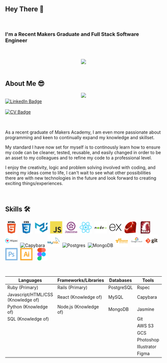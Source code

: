 ## Hey There :slightly_smiling_face:

<br>

### I'm a Recent Makers Graduate and Full Stack Software Engineer ###
<br />
<br>

<div id="header" align="center">
  <kbd>
    <img src="https://media.giphy.com/media/dbtDDSvWErdf2/giphy.gif"/>
  </kbd>
</div>
<br>

## About Me  :sunglasses:
<div id="banner" align="center">
<img src="![03_Hacker_Lair_medium](https://user-images.githubusercontent.com/79875785/162520914-f4f7e416-15c1-4b39-9972-f1aa336d966f.jpg)"/>
</div>


<div id="badges" align="left">
  <a href="https://www.linkedin.com/in/adam-mccormack-545b34157/">
    <img src="https://img.shields.io/badge/LinkedIn-blue?style=for-the-badge&logo=linkedin&logoColor=white" alt="LinkedIn Badge"/>
  </a>
<br>
<br>
  <a href="https://github.com/alldigits/CV/blob/master/README.md">
    <img src="https://user-images.githubusercontent.com/79875785/162441784-bce77379-6e2e-40fb-a9fe-be67279a44d1.png" alt="CV Badge" width="70" />
  </a>
  
<br>
<br>
<br>
  
As a recent graduate of Makers Academy, I am even more passionate about programming and keen to continually expand my knowledge and skillset. 
  
My standard I have now set for myself is to continously learn how to ensure my code can be cleaner, tested, reusable, and easily changed in order to be an asset to my colleagues and to refine my code to a professional level. 
  
I enjoy the creativity, logic and problem solving involved with coding, and seeing my ideas come to life, I can't wait to see what other possibilities there are with new technologies in the future and look forward to creating exciting things/experiences.
  
</div>

<br>
 
## Skills :hammer_and_wrench:
  
 <div>
  <img src="https://github.com/devicons/devicon/blob/master/icons/html5/html5-original-wordmark.svg" title="Html5" alt="Html5" width="40" height="40"/>&nbsp;
  <img src="https://github.com/devicons/devicon/blob/master/icons/css3/css3-original-wordmark.svg" title="CSS3" alt="CSS3" width="40" height="40"/>&nbsp;
  <img src="https://github.com/devicons/devicon/blob/master/icons/materialui/materialui-original.svg" title="Material UI" alt="Material UI" width="40" height="40"/>&nbsp;
  <img src="https://github.com/devicons/devicon/blob/master/icons/javascript/javascript-original.svg" title="Javascript" alt="Javascript" width="40" height="40"/>&nbsp;
  <img src="https://github.com/devicons/devicon/blob/master/icons/jasmine/jasmine-plain-wordmark.svg" title="Jasmine" alt="Jasmine" width="40" height="40"/>&nbsp;
  <img src="https://github.com/devicons/devicon/blob/master/icons/react/react-original.svg" title="React" alt="React" width="40" height="40"/>&nbsp;
  <img src="https://github.com/devicons/devicon/blob/master/icons/nodejs/nodejs-original-wordmark.svg" title="NodeJS" alt="NodeJS" width="40" height="40"/>&nbsp;
  <img src="https://github.com/devicons/devicon/blob/master/icons/express/express-original.svg" title="Express" alt="Express " width="40" height="40"/>&nbsp;
  <img src="https://github.com/devicons/devicon/blob/master/icons/ruby/ruby-original.svg"  title="Ruby" alt="Ruby" width="40" height="40"/>&nbsp;
  <img src="https://github.com/devicons/devicon/blob/master/icons/rails/rails-original-wordmark.svg" title="Rails" alt="Rails" width="40" height="40"/>&nbsp;
<imgsrc="https://camo.githubusercontent.com/4728a651a533a544707ba2d71b0b04e2b0a01adaccef94ef33f27a4fa4d9d3db/68747470733a2f2f63646e2e776f726c64766563746f726c6f676f2e636f6d2f6c6f676f732f73696e617472612e737667" title="Sinatra" alt="Sinatra" width="40" height="40"/>&nbsp;
<img src="https://github.com/devicons/devicon/blob/master/icons/rspec/rspec-original-wordmark.svg" title="Rspec" alt="Rspec" width="40" height="40"/>&nbsp;
<img src="https://camo.githubusercontent.com/105d6aa4ccfe106979d0628bcfd9cebb5640cbd657c39a849e9ab8201ec87fcb/68747470733a2f2f7777772e6d61696c736c7572702e636f6d2f6173736574732f6272616e64732f63617079626172612e706e67" title="Capybara"  alt="Capybara" width="40" height="40"/>&nbsp;
  <img src="https://github.com/devicons/devicon/blob/master/icons/mysql/mysql-original-wordmark.svg" title="MySQL"  alt="MySQL" width="40" height="40"/>&nbsp;
<img src="https://camo.githubusercontent.com/2717985f26463c118a5e93fd5ab74cbafe4dd5c9e9a9ca4bf2af249baf4d92a7/68747470733a2f2f75706c6f61642e77696b696d656469612e6f72672f77696b6970656469612f636f6d6d6f6e732f7468756d622f322f32392f506f737467726573716c5f656c657068616e742e7376672f3132303070782d506f737467726573716c5f656c657068616e742e7376672e706e67" title="Postgres" alt="Postgres" width="40" height="40"/>&nbsp;
<img src="https://camo.githubusercontent.com/cdf6288683b69ed861cba26166cca937650cec85b33955c876eb943ce5f68119/68747470733a2f2f7777772e69637464656d792e636f6d2f696d616765732f353732382f6d64622e706e67" title="MongoDB" alt="MongoDB" width="40" height="40"/>&nbsp; 
<img src="https://github.com/devicons/devicon/blob/master/icons/amazonwebservices/amazonwebservices-plain-wordmark.svg" title="AWS" alt="AWS" width="40" height="40"/>&nbsp;
<img src="https://github.com/devicons/devicon/blob/master/icons/googlecloud/googlecloud-original-wordmark.svg" title="GCS" alt="GCS" width="40" height="40"/>&nbsp;
<img src="https://github.com/devicons/devicon/blob/master/icons/git/git-original-wordmark.svg" title="Git" alt="Git" width="40" height="40"/>&nbsp;
<img src="https://github.com/devicons/devicon/blob/master/icons/photoshop/photoshop-line.svg" title="Photoshop" alt="Photoshop" width="40" height="40"/>&nbsp;
<img src="https://github.com/devicons/devicon/blob/master/icons/illustrator/illustrator-line.svg" title="Illustrator" alt="Illustrator" width="40" height="40"/>&nbsp;
<img src="https://github.com/devicons/devicon/blob/master/icons/figma/figma-original.svg" title="Figma" alt="Figma" width="40" height="40"/>&nbsp;
  
</div>
<br></br>

Languages  | Frameworks/Libraries | Databases  | Tools | Methodologies |
------------- | ------------- | ------------- | ------------- | ------------- |
Ruby (Primary) | Rails (Primary) | PostgreSQL | Rspec | OOP |
Javascript/HTML/CSS (Knowledge of) | React (Knowledge of) | MySQL | Capybara | DRY |
Python (Knowledge of) | Node.js (Knowledge of) | MongoDB | Jasmine | SOLID |
SQL (Knowledge of) | | | Git | TDD/BDD |
 | | | | AWS S3 | MVC |
 | | | | GCS | CI/CD |
 | | | | Photoshop | RESTful |
 | | | | Illustrator | Agile |
 | | | | Figma | XP |




<!--
**alldigits/alldigits** is a ✨ _special_ ✨ repository because its `README.md` (this file) appears on your GitHub profile.

Here are some ideas to get you started:

- 🔭 I’m currently working on ...
- 🌱 I’m currently learning ...
- 👯 I’m looking to collaborate on ...
- 🤔 I’m looking for help with ...
- 💬 Ask me about ...
- 📫 How to reach me: ...
- 😄 Pronouns: ...
- ⚡ Fun fact: ...
-->
